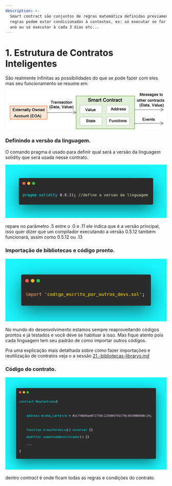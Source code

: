 ```yaml
---
description: >-
  Smart contract são conjuntos de regras matemática definidas previamente. Essas
  regras podem estar condicionadas à contextos, ex: só executar se for dia X do
  ano ou só executar à cada 3 dias etc...
---
```


# 1. Estrutura de Contratos Inteligentes

São realmente infinitas as possibilidades do que se pode fazer com eles mas seu funcionamento se resume em:

![basic structure of smart contract](<../.gitbook/assets/image (108).png>)

###



### Definindo a versão da linguagem.

O comando pragma é usado para definir qual será a versão da linguagem solidity que será usada nesse contrato.

![](<../.gitbook/assets/image (114).png>)

repare no parâmetro .5 entre o .0 e .11 ele indica que é a versão principal, isso quer dizer que um compilador executando a versão 0.5.12 também funcionará, assim como 0.5.12 ou .13



### Importação de bibliotecas e código pronto.

![](<../.gitbook/assets/image (24).png>)

No mundo do desenvolvimento estamos sempre reaproveitando códigos prontos e já testados e você deve se habituar à isso. Mas fique atento pois cada linguagem tem seu padrão de como importar outros códigos.

Pra uma explicação mais detalhada sobre como fazer importações e reutilização de contratos veja o a sessão [21.-bibliotecas-librarys.md](extra-avancado/21.-bibliotecas-librarys.md "mention")

###

### Código do contrato.

![](<../.gitbook/assets/image (47).png>)

dentro _contract_ é onde ficam todas as regras e condições do contrato.

